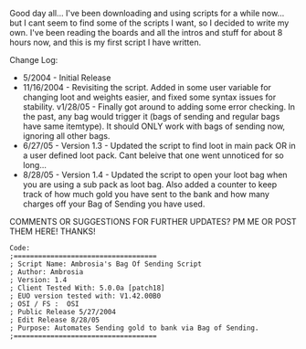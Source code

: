 Good day all... I've been downloading and using scripts for a while now... but I cant seem to find some of the scripts I want, so I decided to write my own. I've been reading the boards and all the intros and stuff for about 8 hours now, and this is my first script I have written.

Change Log:
* 5/2004 - Initial Release
* 11/16/2004 - Revisiting the script. Added in some user variable for changing loot and weights easier, and fixed some syntax issues for stability.
v1/28/05 - Finally got around to adding some error checking. In the past, any bag would trigger it (bags of sending and regular bags have same itemtype). It should ONLY work with bags of sending now, ignoring all other bags.
* 6/27/05 - Version 1.3 - Updated the script to find loot in main pack OR in a user defined loot pack. Cant beleive that one went unnoticed for so long...
* 8/28/05 - Version 1.4 - Updated the script to open your loot bag when you are using a sub pack as loot bag. Also added a counter to keep track of how much gold you have sent to the bank and how many charges off your Bag of Sending you have used.

COMMENTS OR SUGGESTIONS FOR FURTHER UPDATES? PM ME OR POST THEM HERE! THANKS!
```
Code:
;===================================
; Script Name: Ambrosia's Bag Of Sending Script
; Author: Ambrosia
; Version: 1.4
; Client Tested With: 5.0.0a [patch18]
; EUO version tested with: V1.42.00B0
; OSI / FS :  OSI
; Public Release 5/27/2004
; Edit Release 8/28/05
; Purpose: Automates Sending gold to bank via Bag of Sending.
;===================================
```